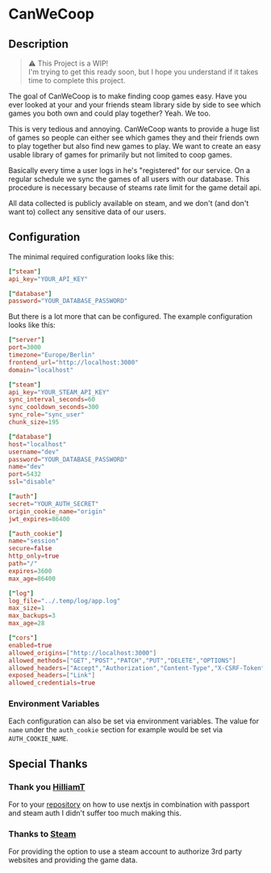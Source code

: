 # CanWeCoop

## Description

> :warning: This Project is a WIP! <br> I'm trying to get this ready soon, but I hope you understand if it takes time to complete this project.

The goal of CanWeCoop is to make finding coop games easy. Have you ever looked at your and your friends steam library side by side to see which games you both own and could play together? Yeah. We too.

This is very tedious and annoying. CanWeCoop wants to provide a huge list of games so people can either see which games they and their friends own to play together but also find new games to play. We want to create an easy usable library of games for primarily but not limited to coop games.

Basically every time a user logs in he's "registered" for our service. On a regular schedule we sync the games of all users with our database. This procedure is necessary because of steams rate limit for the game detail api.

All data collected is publicly available on steam, and we don't (and don't want to) collect any sensitive data of our users.

## Configuration

The minimal required configuration looks like this:

```toml
["steam"]
api_key="YOUR_API_KEY"

["database"]
password="YOUR_DATABASE_PASSWORD"
```

But there is a lot more that can be configured. The example configuration looks like this:

```toml
["server"]
port=3000
timezone="Europe/Berlin"
frontend_url="http://localhost:3000"
domain="localhost"

["steam"]
api_key="YOUR_STEAM_API_KEY"
sync_interval_seconds=60
sync_cooldown_seconds=300
sync_role="sync_user"
chunk_size=195

["database"]
host="localhost"
username="dev"
password="YOUR_DATABASE_PASSWORD"
name="dev"
port=5432
ssl="disable"

["auth"]
secret="YOUR_AUTH_SECRET"
origin_cookie_name="origin"
jwt_expires=86400

["auth_cookie"]
name="session"
secure=false
http_only=true
path="/"
expires=3600
max_age=86400

["log"]
log_file="../.temp/log/app.log"
max_size=1
max_backups=3
max_age=28

["cors"]
enabled=true
allowed_origins=["http://localhost:3000"]
allowed_methods=["GET","POST","PATCH","PUT","DELETE","OPTIONS"]
allowed_headers=["Accept","Authorization","Content-Type","X-CSRF-Token"]
exposed_headers=["Link"]
allowed_credentials=true
```

### Environment Variables

Each configuration can also be set via environment variables. The value for `name` under the `auth_cookie` section for example would be set via `AUTH_COOKIE_NAME`.

## Special Thanks

### Thank you [HilliamT](https://github.com/HilliamT) </br>

For to your [repository](https://github.com/HilliamT/nextjs-steam-auth) on how to use nextjs in combination with passport and steam auth I didn't suffer too much making this.

### Thanks to [Steam](https://store.steampowered.com/) </br>

For providing the option to use a steam account to authorize 3rd party websites and providing the game data.

